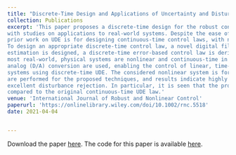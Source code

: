```yaml
---
title: "Discrete-Time Design and Applications of Uncertainty and Disturbance Estimator"
collection: Publications
excerpt: 'This paper proposes a discrete-time design for the robust control technique of Uncertainty and Disturbance Estimator (UDE),
with studies on applications to real-world systems. Despite the ease of implementation of discrete-time strategies, almost all
prior work on UDE is for designing continuous-time control laws, with no general, complete research for discrete-time design.
To design an appropriate discrete-time control law, a novel digital filter similar to the original analog filter for disturbance
estimation is designed, a discrete-time error-based control law is derived, and a detailed stability analysis is provided. However,
most real-world, physical systems are nonlinear and continuous-time in nature. Thus, the techniques of sampling and digital-
analog (D/A) conversion are used, enabling the control of linear, time-invariant as well as a class of nonlinear, continuous-time
systems using discrete-time UDE. The considered nonlinear system is for the phenomenon of wing-rock motion. Simulations
are performed for the proposed techniques, and results indicate highly accurate stabilization and tracking performance, with
excellent disturbance rejection. In particular, it is seen that the proposed control law is less sensitive to initial conditions when
compared to the original continuous-time UDE law.'
venue: 'International Journal of Robust and Nonlinear Control'
paperurl: 'https://onlinelibrary.wiley.com/doi/10.1002/rnc.5518'
date: 2021-04-04


---
```


Download the paper [here](https://onlinelibrary.wiley.com/doi/10.1002/rnc.5518). 
The code for this paper is available [here](https://github.com/Maithilishetty/UDE-DiscreteTime). 
 

